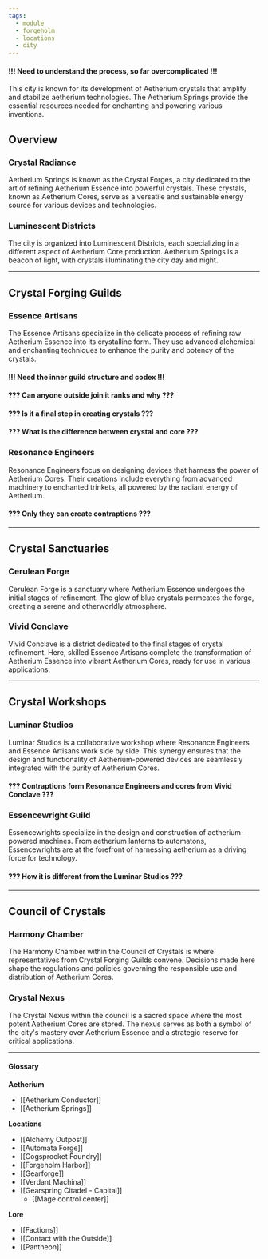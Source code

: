 ```yaml
---
tags:
  - module
  - forgeholm
  - locations
  - city
---
```

#### !!! Need to understand the process, so far overcomplicated !!!
This city is known for its development of Aetherium crystals that amplify and stabilize aetherium technologies. The Aetherium Springs provide the essential resources needed for enchanting and powering various inventions.

## Overview
### Crystal Radiance
Aetherium Springs is known as the Crystal Forges, a city dedicated to the art of refining Aetherium Essence into powerful crystals. These crystals, known as Aetherium Cores, serve as a versatile and sustainable energy source for various devices and technologies.
### Luminescent Districts
The city is organized into Luminescent Districts, each specializing in a different aspect of Aetherium Core production. Aetherium Springs is a beacon of light, with crystals illuminating the city day and night.

---
## Crystal Forging Guilds
### Essence Artisans
The Essence Artisans specialize in the delicate process of refining raw Aetherium Essence into its crystalline form. They use advanced alchemical and enchanting techniques to enhance the purity and potency of the crystals.
#### !!! Need the inner guild structure and codex !!!
#### ??? Can anyone outside join it ranks and why ???
#### ??? Is it a final step in creating crystals ???
#### ??? What is the difference between crystal and core ???
### Resonance Engineers
Resonance Engineers focus on designing devices that harness the power of Aetherium Cores. Their creations include everything from advanced machinery to enchanted trinkets, all powered by the radiant energy of Aetherium.
#### ??? Only they can create contraptions ???

---
## Crystal Sanctuaries
### Cerulean Forge
Cerulean Forge is a sanctuary where Aetherium Essence undergoes the initial stages of refinement. The glow of blue crystals permeates the forge, creating a serene and otherworldly atmosphere.
### Vivid Conclave
Vivid Conclave is a district dedicated to the final stages of crystal refinement. Here, skilled Essence Artisans complete the transformation of Aetherium Essence into vibrant Aetherium Cores, ready for use in various applications.

---
## Crystal Workshops
### Luminar Studios
Luminar Studios is a collaborative workshop where Resonance Engineers and Essence Artisans work side by side. This synergy ensures that the design and functionality of Aetherium-powered devices are seamlessly integrated with the purity of Aetherium Cores.
#### ??? Contraptions form Resonance Engineers and cores from Vivid Conclave ???

### Essencewright Guild
Essencewrights specialize in the design and construction of aetherium-powered machines. From aetherium lanterns to automatons, Essencewrights are at the forefront of harnessing aetherium as a driving force for technology.
#### ??? How it is different from the  Luminar Studios ???

---
## Council of Crystals
### Harmony Chamber
The Harmony Chamber within the Council of Crystals is where representatives from Crystal Forging Guilds convene. Decisions made here shape the regulations and policies governing the responsible use and distribution of Aetherium Cores.
### Crystal Nexus
The Crystal Nexus within the council is a sacred space where the most potent Aetherium Cores are stored. The nexus serves as both a symbol of the city's mastery over Aetherium Essence and a strategic reserve for critical applications.

---
#### Glossary
**Aetherium**
- [[Aetherium Conductor]]
- [[Aetherium Springs]]

**Locations**
 - [[Alchemy Outpost]]
 - [[Automata Forge]]
 - [[Cogsprocket Foundry]]
 - [[Forgeholm Harbor]]
 - [[Gearforge]]
 - [[Verdant Machina]]
 - [[Gearspring Citadel - Capital]]
	 - [[Mage control center]]

**Lore**
- [[Factions]]
- [[Contact with the Outside]]
- [[Pantheon]]